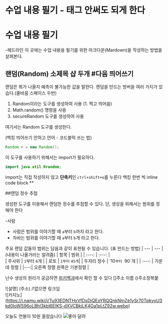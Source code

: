 # 수업 내용 필기    - 태그 안써도 되게 한다
<h1>수업 내용 필기</h1>   -헤드라인
이 곳에는 수업 내용을 필기를 위한 마크다운(Mardown)을 작성하는 방법을 살펴본다.

## 랜덤(Random) 소제목 샵 두개 #다음 띄어쓰기

랜덤은 뭐가 나올지 예측이 불가능한 값을 말한다.
랜덤을 만드는 방버을 여러 가지가 있습다.(줄바꿈 스페이스 두번)

1. Random이라는 도구를 생성하여 사용 (1. 찍고 띄어씀)
2. Math.random() 명령을 사용
3. secureRandom 도구를 생성하여 사용

여기서는 Random 도구를 생성한다.

(백킹 띄어쓰기 안하고 언어 - 코드블럭 쓰는 법)
```java 
Random r = new Random();
```
이 도구를 사용하기 위해서는 import가 필요하다.

```java
import java.util.Rrandom;
```

import는 직접 작성하지 않고 **단축키**인 `ctrl+shift+o`를 누른다   백킹 한번 씩 inline code block **

##랜덤 정수 추첨

생성한 도구를 이용해서 랜덤한 정수를 추첨할 수 있다.
단, 생성을 위해서는 범위를 정해야 한다

-사람
- 사람은 범위를 이야기할 때 `a`부터 `b`까지 라고 한다.
- 자바는 범위를 이야기할 때 `a`부터 `b`개 라고 한다.

주요 랜덤 값들의 범위는 담음과 같이 표현될 수 있습니다.
 (표 만드는 방법)
 | --- | --- |(내용이 나올거라는 알려줌)
| 항목 | 범위 | 
| :---: | :---: |        
| 주사위 | `1`부터 `6`개 |
| 로또 | `1부터` `45개`|
| 두자리 정수 | '10`부터 `90`개 |
| :---: | 가운데 정렬 |
|---:| 오른쪽 정렬 왼쪽은 기본정렬 |

난수 생성의 원리가 궁금하면 [위키백과](https://ko.wikipedia.org/wiki/%EB%82%9C%EC%88%98)에서 확인 할 수 있다
[]주소 이름 ()주소창복붙

![설명] (주소)  /!없으면 링크임  
![카지노] (https://i.namu.wiki/i/Tu93EDNTHxVfDsDjQEoYRQQnkNmZe1ySr70TpkyxU3kd0IoWS96oLBhl3kbl6EIKS-dXVCBkjLK4Ga1pLtZ92w.webp)

오늘도 연봉이 10원 올랐습니다 
![좋아 달려](./gif)

